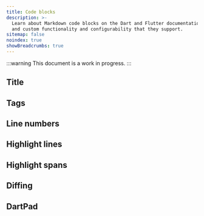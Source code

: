 ```yaml
---
title: Code blocks
description: >-
  Learn about Markdown code blocks on the Dart and Flutter documentation sites
  and custom functionality and configurability that they support.
sitemap: false
noindex: true
showBreadcrumbs: true
---
```


:::warning
This document is a work in progress.
:::

## Title

## Tags

## Line numbers

## Highlight lines

## Highlight spans

## Diffing

## DartPad
